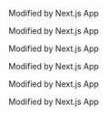 

Modified by Next.js App

Modified by Next.js App

Modified by Next.js App

Modified by Next.js App

Modified by Next.js App

Modified by Next.js App
